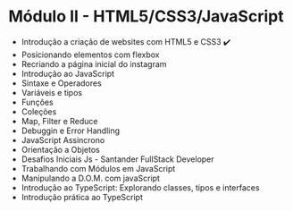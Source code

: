 # Módulo II - HTML5/CSS3/JavaScript

- Introdução a criação de websites com HTML5 e CSS3 :heavy_check_mark:
- Posicionando elementos com flexbox
- Recriando a página inicial do instagram
- Introdução ao JavaScript
- Sintaxe e Operadores
- Variáveis e tipos
- Funções
- Coleções
- Map, Filter e Reduce
- Debuggin e Error Handling
- JavaScript Assincrono
- Orientação a Objetos
- Desafios Iniciais Js - Santander FullStack Developer
- Trabalhando com Módulos em JavaScript
- Manipulando a D.O.M. com javaScript
- Introdução ao TypeScript: Explorando classes, tipos e interfaces
- Introdução prática ao TypeScript
